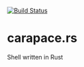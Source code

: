 [![Build Status](https://travis-ci.org/netromdk/carapace.rs.svg?branch=master)](https://travis-ci.org/netromdk/carapace.rs)

# carapace.rs
Shell written in Rust
